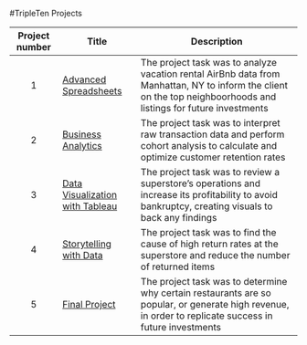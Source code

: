 #TripleTen Projects

| Project number | Title | Description |
| :-----------: | ----------- |----------- |
| 1 | [Advanced Spreadsheets](https://docs.google.com/spreadsheets/d/1kBvfM2V_kGEUgrw_vf5Jafw96HfnM-QFA_p5QfAl24M/edit?usp=sharing)| The project task was to analyze vacation rental AirBnb data from Manhattan, NY to inform the client on the top neighboorhoods and listings for future investments |
| 2 | [Business Analytics](https://docs.google.com/spreadsheets/d/1KTLxFl9SewwBtQmW9zfi8SypfXMmww_tKAkRCPrI-YY/edit?usp=sharing) | The project task was to interpret raw transaction data and perform cohort analysis to calculate and optimize customer retention rates |
| 3 | [Data Visualization with Tableau](https://public.tableau.com/views/TurquandSprint4Project/BiggestProfitsLosses?:language=en-US&:sid=&:display_count=n&:origin=viz_share_link) | The project task was to review a superstore’s operations and increase its profitability to avoid bankruptcy, creating visuals to back any findings |
| 4 | [Storytelling with Data](https://public.tableau.com/shared/KS6MXFYMC?:display_count=n&:origin=viz_share_link) | The project task was to find the cause of high return rates at the superstore and reduce the number of returned items |
| 5 | [Final Project](https://docs.google.com/document/d/1iNlm5oY4yjM4hn2JE13abVy0DlgUE7EEDJmz_6P_dxo/edit?usp=sharing) | The project task was to determine why certain restaurants are so popular, or generate high revenue, in order to replicate success in future investments |
